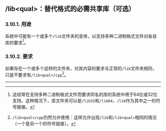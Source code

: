 ## /lib&lt;qual&gt;：替代格式的必需共享库（可选）

### 3.10.1. 用途

系统中可能有一个或多个`/lib`文件夹的变体，以支持多种二进制格式文件对各自库的要求[^14]。


### 3.10.2. 要求

如果存在一个或多个这样的文件夹，对其内容的要求与正常的`/lib`文件夹相同，只是不要求有`/lib<qual>/cpp`[^15]。


---
[^14]: 这经常在支持多种二进制格式文件而要求同名的库的系统中用于64位或32位支持。这种情况下，库文件夹可以是`/lib32`和`/lib64`，`/lib`作为其中之一的符号链接。
[^15]: `/lib<qual>/cpp`仍然允许使用：这样允许出现`/lib`和`/lib<qual>`相同的情况（一个是另一个的符号链接）。
